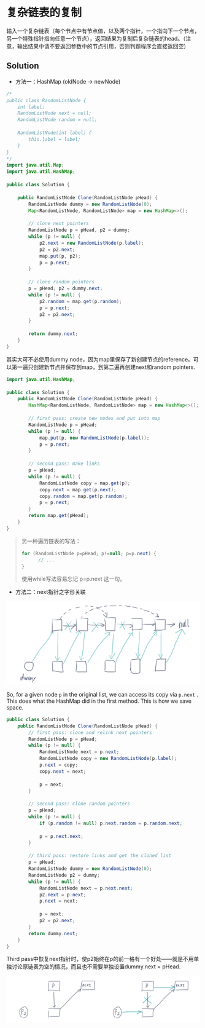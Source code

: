 # 复杂链表的复制

输入一个复杂链表（每个节点中有节点值，以及两个指针，一个指向下一个节点，另一个特殊指针指向任意一个节点），返回结果为复制后复杂链表的head。（注意，输出结果中请不要返回参数中的节点引用，否则判题程序会直接返回空）

## Solution

- 方法一：HashMap (oldNode → newNode)

```java
/*
public class RandomListNode {
    int label;
    RandomListNode next = null;
    RandomListNode random = null;

    RandomListNode(int label) {
        this.label = label;
    }
}
*/
import java.util.Map;
import java.util.HashMap;

public class Solution {
    
    public RandomListNode Clone(RandomListNode pHead) {
        RandomListNode dummy = new RandomListNode(0);
        Map<RandomListNode, RandomListNode> map = new HashMap<>();
        
        // clone next pointers
        RandomListNode p = pHead, p2 = dummy;
        while (p != null) {
            p2.next = new RandomListNode(p.label);
            p2 = p2.next;
            map.put(p, p2);
            p = p.next;
        }
        
        // clone random pointers
        p = pHead; p2 = dummy.next;
        while (p != null) {
            p2.random = map.get(p.random);
            p = p.next;
            p2 = p2.next;
        }
        
        return dummy.next;
    }
}
```

其实大可不必使用dummy node，因为map里保存了新创建节点的reference。可以第一遍只创建新节点并保存到map，到第二遍再创建next和random pointers.

```java
import java.util.HashMap;

public class Solution {
    public RandomListNode Clone(RandomListNode pHead) {
        HashMap<RandomListNode, RandomListNode> map = new HashMap<>();
        
        // first pass: create new nodes and put into map
        RandomListNode p = pHead;
        while (p != null) {
            map.put(p, new RandomListNode(p.label));
            p = p.next;
        }
        
        // second pass: make links
        p = pHead;
        while (p != null) {
            RandomListNode copy = map.get(p);
            copy.next = map.get(p.next);
            copy.random = map.get(p.random);
            p = p.next;
        }
        return map.get(pHead);
    }
}
```

> 另一种遍历链表的写法：
>
> ```java
> for (RandomListNode p=pHead; p!=null; p=p.next) {
> 		// ...
> }
> ```
>
> 使用while写法容易忘记 p=p.next 这一句。

- 方法二：next指针之字形关联

![image-20190815184600907](_image/image-20190815184600907.png)

So, for a given node `p` in the original list, we can access its copy via `p.next` . This does what the HashMap did in the first method. This is how we save space.

```java
public class Solution {
    public RandomListNode Clone(RandomListNode pHead) {
        // first pass: clone and relink next pointers
        RandomListNode p = pHead;
        while (p != null) {
            RandomListNode next = p.next;
            RandomListNode copy = new RandomListNode(p.label);
            p.next = copy;
            copy.next = next;
            
            p = next;
        }
        
        // second pass: clone random pointers
        p = pHead;
        while (p != null) {
            if (p.random != null) p.next.random = p.random.next;
            
            p = p.next.next;
        }
        
        // third pass: restore links and get the cloned list
        p = pHead;
        RandomListNode dummy = new RandomListNode(0);
        RandomListNode p2 = dummy;
        while (p != null) {
            RandomListNode next = p.next.next;
            p2.next = p.next;
            p.next = next;
            
            p = next;
            p2 = p2.next;
        }
        return dummy.next;
    }
}
```

Third pass中恢复next指针时，使p2始终在p的前一格有一个好处——就是不用单独讨论原链表为空的情况，而且也不需要单独设置dummy.next = pHead.

![image-20190816084613948](_image/image-20190816084613948.png)